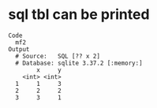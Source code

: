 # sql tbl can be printed

    Code
      mf2
    Output
      # Source:   SQL [?? x 2]
      # Database: sqlite 3.37.2 [:memory:]
            x     y
        <int> <int>
      1     1     3
      2     2     2
      3     3     1

